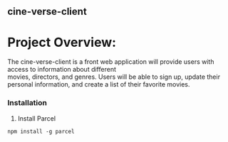 
 
## **cine-verse-client**

# Project Overview:

The cine-verse-client is a front web application  will  provide  users  with  access  to  information  about  different  
movies,   directors,   and  genres.  Users  will  be  able  to  sign  up,   update  their  
personal  information,   and  create  a  list  of  their  favorite  movies. 

### Installation
  1. Install Parcel

    npm install -g parcel

  



